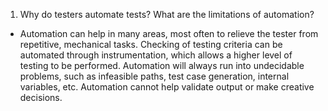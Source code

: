 1.	Why do testers automate tests? What are the limitations of automation?
-	Automation can help in many areas, most often to relieve the tester from repetitive, mechanical tasks. Checking of testing criteria can be automated through instrumentation, which allows a higher level of testing to be performed. Automation will always run into undecidable problems, such as infeasible paths, test case generation, internal variables, etc. Automation cannot help validate output or make creative decisions.
